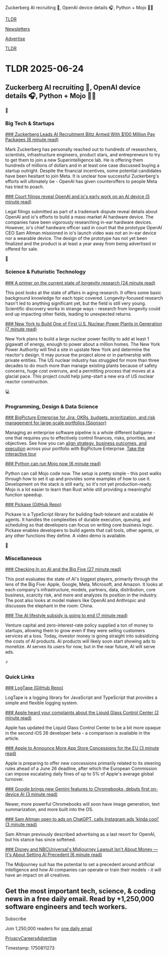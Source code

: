 Zuckerberg AI recruiting 🤖, OpenAI device details 🎧, Python + Mojo 👨‍💻 

[TLDR](/)

[Newsletters](/newsletters)

[Advertise](https://advertise.tldr.tech/)

[TLDR](/)

# TLDR 2025-06-24

## Zuckerberg AI recruiting 🤖, OpenAI device details 🎧, Python + Mojo 👨‍💻

📱

### Big Tech & Startups

[### Zuckerberg Leads AI Recruitment Blitz Armed With $100 Million Pay Packages (8 minute read)](https://www.wsj.com/tech/ai/meta-ai-recruiting-mark-zuckerberg-5c231f75?st=tkSseh&reflink=desktopwebshare_permalink&utm_source=tldrnewsletter)

Mark Zuckerberg has personally reached out to hundreds of researchers, scientists, infrastructure engineers, product stars, and entrepreneurs to try to get them to join a new Superintelligence lab. He is offering them hundreds of millions of dollars and in at least one case discussed buying a startup outright. Despite the financial incentives, some potential candidates have been hesitant to join Meta. It is unclear how successful Zuckerberg's efforts will ultimately be - OpenAI has given counteroffers to people Meta has tried to poach.

[### Court filings reveal OpenAI and io's early work on an AI device (5 minute read)](https://techcrunch.com/2025/06/23/court-filings-reveal-openai-and-ios-early-work-on-an-ai-device/?utm_source=tldrnewsletter)

Legal filings submitted as part of a trademark dispute reveal details about OpenAI and io's efforts to build a mass-market AI hardware device. The companies have been vigorously researching in-ear hardware devices. However, io's chief hardware officer said in court that the prototype OpenAI CEO Sam Altman missioned in io's launch video was not an in-ear device nor a wearable device. The design of the prototype has not yet been finalized and the product is at least a year away from being advertised or offered for sale.

🚀

### Science & Futuristic Technology

[### A primer on the current state of longevity research (24 minute read)](https://www.theseedsofscience.pub/p/a-primer-on-the-current-state-of?utm_source=tldrnewsletter)

This post looks at the state of affairs in aging research. It offers some basic background knowledge for each topic covered. Longevity-focused research hasn't led to anything significant yet, but the field is still very young. Scientific discovery works in strange ways - research from longevity could end up impacting other fields, leading to unexpected returns.

[### New York to Build One of First U.S. Nuclear-Power Plants in Generation (7 minute read)](https://www.wsj.com/business/energy-oil/new-york-to-build-one-of-first-u-s-nuclear-power-plants-in-generation-271cfd33?st=NN7q5k&reflink=desktopwebshare_permalink&utm_source=tldrnewsletter)

New York plans to build a large nuclear power facility to add at least 1 gigawatt of energy, enough to power about a million homes. The New York Power Authority will find a site in upstate New York and determine the reactor's design. It may pursue the project alone or in partnership with private entities. The US nuclear industry has struggled for more than three decades to do much more than manage existing plants because of safety concerns, huge cost overruns, and a permitting process that moves at a glacial pace. This project could help jump-start a new era of US nuclear reactor construction.

💻

### Programming, Design & Data Science

[### BigPicture Enterprise for Jira: OKRs, budgets, prioritization, and risk management for large-scale portfolios (Sponsor)](https://bigpicture.one/bigpicture-enterprise-for-jira-cloud/?utm_source=tldr&amp;utm_medium=paid_content&amp;utm_campaign=grw_bpenterprise&amp;utm_content=campaign)

Managing an enterprise software pipeline is a whole different ballgame - one that requires you to effectively control finances, risks, priorities, and objectives. See how you can [align strategy, business outcomes, and execution](https://bigpicture.one/bigpicture-enterprise-for-jira-cloud/?utm_source=tldr&utm_medium=paid_content&utm_campaign=grw_bpenterprise&utm_content=campaign) across your portfolio with BigPicture Enterprise. [Take the interactive tour](https://bigpicture.one/bigpicture-enterprise-for-jira-cloud/?utm_source=tldr&utm_medium=paid_content&utm_campaign=grw_bpenterprise&utm_content=campaign)

[### Python can run Mojo now (6 minute read)](https://koaning.io/posts/giving-mojo-a-spin/?utm_source=tldrnewsletter)

Python can call Mojo code now. The setup is pretty simple - this post walks through how to set it up and provides some examples of how to use it. Development on the stack is still early, so it's not yet production-ready. Mojo is a lot easier to learn than Rust while still providing a meaningful function speedup.

[### Pickaxe (GitHub Repo)](https://github.com/hatchet-dev/pickaxe?utm_source=tldrnewsletter)

Pickaxe is a TypeScript library for building fault-tolerant and scalable AI agents. It handles the complexities of durable execution, queuing, and scheduling so that developers can focus on writing core business logic. Pickaxe enables developers to build agents that call tools, other agents, or any other functions they define. A video demo is available.

🎁

### Miscellaneous

[### Checking In on AI and the Big Five (27 minute read)](https://stratechery.com/2025/checking-in-on-ai-and-the-big-five/?utm_source=tldrnewsletter)

This post evaluates the state of AI's biggest players, primarily through the lens of the Big Five: Apple, Google, Meta, Microsoft, and Amazon. It looks at each company's infrastructure, models, partners, data, distribution, core business, scarcity risk, and more and analyzes its position in the industry. The post also looks at model makers like OpenAI and Anthropic and discusses the elephant in the room: China.

[### The AI lifestyle subsidy is going to end (7 minute read)](https://digitalseams.com/blog/the-ai-lifestyle-subsidy-is-going-to-end?utm_source=tldrnewsletter)

Venture capital and zero-interest-rate policy supplied a ton of money to startups, allowing them to grow even if they were selling customers services at a loss. Today, investor money is going straight into subsidizing the costs of AI products. AI products will likely soon start showing ads to monetize. AI serves its users for now, but in the near future, AI will serve ads.

⚡

### Quick Links

[### LogTape (GitHub Repo)](https://github.com/dahlia/logtape?utm_source=tldrnewsletter)

LogTape is a logging library for JavaScript and TypeScript that provides a simple and flexible logging system.

[### Apple heard your complaints about the Liquid Glass Control Center (2 minute read)](https://www.theverge.com/news/691540/apple-ios-26-liquid-glass-control-center-fixed-beta?utm_source=tldrnewsletter)

Apple has updated the Liquid Glass Control Center to be a bit more opaque in the second iOS 26 developer beta - a comparison is available in the article.

[### Apple to Announce More App Store Concessions for the EU (3 minute read)](https://www.macrumors.com/2025/06/23/apple-to-announce-more-eu-app-store-concessions/?utm_source=tldrnewsletter)

Apple is preparing to offer new concessions primarily related to its steering rules ahead of a June 26 deadline, after which the European Commission can impose escalating daily fines of up to 5% of Apple's average global turnover.

[### Google brings new Gemini features to Chromebooks, debuts first on-device AI (3 minute read)](https://arstechnica.com/google/2025/06/google-brings-new-gemini-features-to-chromebooks-debuts-first-on-device-ai/?utm_source=tldrnewsletter)

Newer, more powerful Chromebooks will soon have image generation, text summarization, and more built into the OS.

[### Sam Altman open to ads on ChatGPT, calls Instagram ads ‘kinda cool' (3 minute read)](https://mashable.com/article/openai-ceo-sam-altman-open-to-ads-on-chatgpt-one-day?utm_source=tldrnewsletter)

Sam Altman previously described advertising as a last resort for OpenAI, but his stance has since softened.

[### Disney and NBCUniversal's Midjourney Lawsuit Isn't About Money — It's About Setting AI Precedent (6 minute read)](https://www.indiewire.com/news/analysis/disney-nbcuniversal-ai-lawsuit-midjourney-analysis-1235132629/?utm_source=tldrnewsletter)

The Midjourney suit has the potential to set a precedent around artificial intelligence and how AI companies can operate or train their models - it will have an impact on all creatives.

## Get the most important tech, science, & coding news in a free daily email. Read by +1,250,000 software engineers and tech workers.

Subscribe

Join 1,250,000 readers for [one daily email](/api/latest/tech)

[Privacy](/privacy)[Careers](https://jobs.ashbyhq.com/tldr.tech)[Advertise](/tech/advertise)

Timestamp: 1750811273